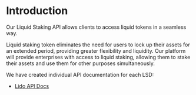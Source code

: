 # Introduction

Our Liquid Staking API allows clients to access liquid tokens in a seamless way.

Liquid staking token eliminates the need for users to lock up their assets for an extended period, providing greater flexibility and liquidity. Our platform will provide enterprises with access to liquid staking, allowing them to stake their assets and use them for other purposes simultaneously.

We have created individual API documentation for each LSD:

- [Lido API Docs](https://lido-staking-api.redoc.ly/)
